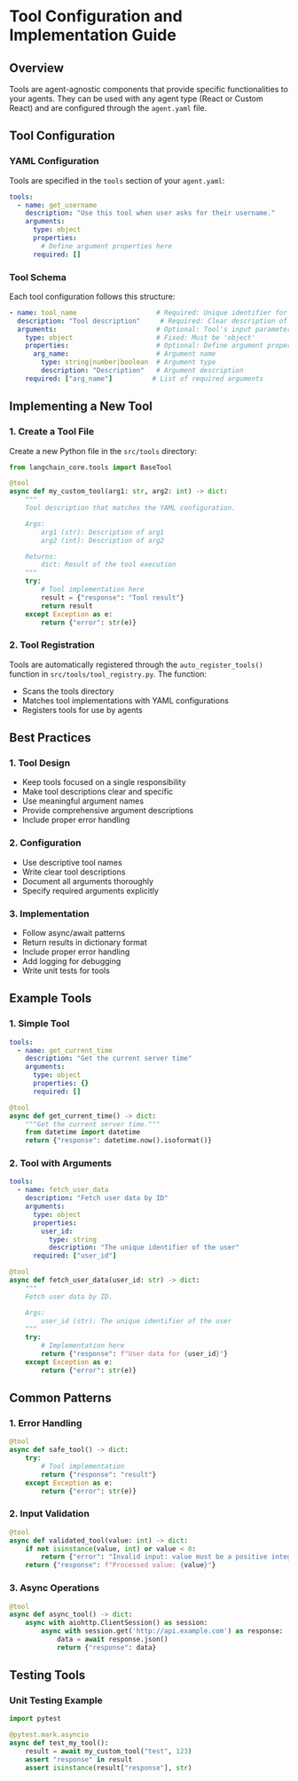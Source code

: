 # Tool Configuration and Implementation Guide

## Overview
Tools are agent-agnostic components that provide specific functionalities to your agents. They can be used with any agent type (React or Custom React) and are configured through the `agent.yaml` file.

## Tool Configuration

### YAML Configuration
Tools are specified in the `tools` section of your `agent.yaml`:

```yaml
tools:
  - name: get_username
    description: "Use this tool when user asks for their username."
    arguments:
      type: object
      properties:
        # Define argument properties here
      required: []
```

### Tool Schema
Each tool configuration follows this structure:
```yaml
- name: tool_name                    # Required: Unique identifier for the tool
  description: "Tool description"     # Required: Clear description of tool's purpose
  arguments:                         # Optional: Tool's input parameters
    type: object                     # Fixed: Must be 'object'
    properties:                      # Optional: Define argument properties
      arg_name:                      # Argument name
        type: string|number|boolean  # Argument type
        description: "Description"   # Argument description
    required: ["arg_name"]          # List of required arguments
```

## Implementing a New Tool

### 1. Create a Tool File
Create a new Python file in the `src/tools` directory:

```python
from langchain_core.tools import BaseTool

@tool
async def my_custom_tool(arg1: str, arg2: int) -> dict:
    """
    Tool description that matches the YAML configuration.

    Args:
        arg1 (str): Description of arg1
        arg2 (int): Description of arg2

    Returns:
        dict: Result of the tool execution
    """
    try:
        # Tool implementation here
        result = {"response": "Tool result"}
        return result
    except Exception as e:
        return {"error": str(e)}
```

### 2. Tool Registration
Tools are automatically registered through the `auto_register_tools()` function in `src/tools/tool_registry.py`. The function:
- Scans the tools directory
- Matches tool implementations with YAML configurations
- Registers tools for use by agents

## Best Practices

### 1. Tool Design
- Keep tools focused on a single responsibility
- Make tool descriptions clear and specific
- Use meaningful argument names
- Provide comprehensive argument descriptions
- Include proper error handling

### 2. Configuration
- Use descriptive tool names
- Write clear tool descriptions
- Document all arguments thoroughly
- Specify required arguments explicitly

### 3. Implementation
- Follow async/await patterns
- Return results in dictionary format
- Include proper error handling
- Add logging for debugging
- Write unit tests for tools

## Example Tools

### 1. Simple Tool
```yaml
tools:
  - name: get_current_time
    description: "Get the current server time"
    arguments:
      type: object
      properties: {}
      required: []
```

```python
@tool
async def get_current_time() -> dict:
    """Get the current server time."""
    from datetime import datetime
    return {"response": datetime.now().isoformat()}
```

### 2. Tool with Arguments
```yaml
tools:
  - name: fetch_user_data
    description: "Fetch user data by ID"
    arguments:
      type: object
      properties:
        user_id:
          type: string
          description: "The unique identifier of the user"
      required: ["user_id"]
```

```python
@tool
async def fetch_user_data(user_id: str) -> dict:
    """
    Fetch user data by ID.

    Args:
        user_id (str): The unique identifier of the user
    """
    try:
        # Implementation here
        return {"response": f"User data for {user_id}"}
    except Exception as e:
        return {"error": str(e)}
```

## Common Patterns

### 1. Error Handling
```python
@tool
async def safe_tool() -> dict:
    try:
        # Tool implementation
        return {"response": "result"}
    except Exception as e:
        return {"error": str(e)}
```

### 2. Input Validation
```python
@tool
async def validated_tool(value: int) -> dict:
    if not isinstance(value, int) or value < 0:
        return {"error": "Invalid input: value must be a positive integer"}
    return {"response": f"Processed value: {value}"}
```

### 3. Async Operations
```python
@tool
async def async_tool() -> dict:
    async with aiohttp.ClientSession() as session:
        async with session.get('http://api.example.com') as response:
            data = await response.json()
            return {"response": data}
```

## Testing Tools

### Unit Testing Example
```python
import pytest

@pytest.mark.asyncio
async def test_my_tool():
    result = await my_custom_tool("test", 123)
    assert "response" in result
    assert isinstance(result["response"], str)
```
